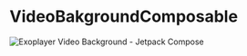 # VideoBakgroundComposable

![Exoplayer Video Background - Jetpack Compose](https://github.com/ahuamana/VideoBakgroundComposable/assets/60039961/f165e31c-7814-4216-90e4-74695f4d149f)
